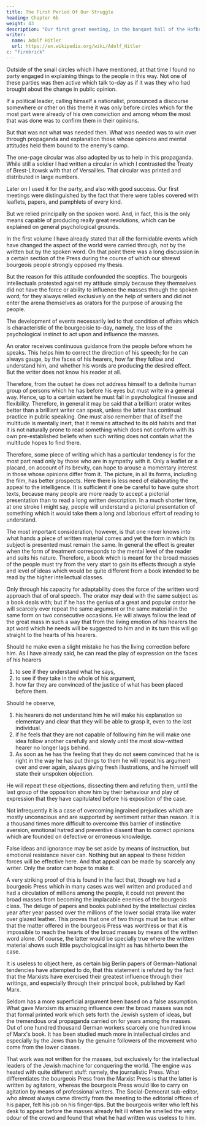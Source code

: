 ```yaml
---
title: The First Period Of Our Struggle
heading: Chapter 6b
weight: 43
description: "Our first great meeting, in the banquet hall of the Hofbräuhaus on February 24th, 1920"
writer:
  name: Adolf Hitler
  url: https://en.wikipedia.org/wiki/Adolf_Hitler
c: "firebrick"
---
```



Outside of the small circles which I have mentioned, at that time I found no party engaged in explaining things to the people in this way. Not one of these parties was then active which talk to-day as if it was they who had brought about the change in public opinion.

If a political leader, calling himself a nationalist, pronounced a discourse somewhere or other on this theme it was only before circles which for the most part were already of his own conviction and among whom the most that was done was to confirm them in their opinions. 

But that was not what was needed then. What was needed was to win over through propaganda and explanation those whose opinions and mental attitudes held them bound to the enemy's camp.

The one-page circular was also adopted by us to help in this propaganda. While still a soldier I had written a circular in which I contrasted the Treaty of Brest-Litowsk with that of Versailles. That circular was printed and distributed in large numbers. 

Later on I used it for the party, and also with good success. Our first meetings were distinguished by the fact that there were tables covered with leaflets, papers, and pamphlets of every kind. 

But we relied principally on the spoken word. And, in fact, this is the only means capable of producing really great revolutions, which can be explained on general psychological grounds.

In the first volume I have already stated that all the formidable events which have changed the aspect of the world were carried through, not by the written but by the spoken word. On that point there was a long discussion in a certain section of the Press during the course of which our shrewd bourgeois people strongly opposed my thesis. 

But the reason for this attitude confounded the sceptics. The bourgeois intellectuals protested against my attitude simply because they themselves did not have the force or ability to influence the masses through the spoken word; for they always relied exclusively on the help of writers and did not enter the arena themselves as orators for the purpose of arousing the people.

The development of events necessarily led to that condition of affairs which is characteristic of the bourgeoisie to-day, namely, the loss of the psychological instinct to act upon and influence the masses. 

An orator receives continuous guidance from the people before whom he speaks. This
helps him to correct the direction of his speech; for he can always gauge, by the faces of
his hearers, how far they follow and understand him, and whether his words are
producing the desired effect. But the writer does not know his reader at all. 

Therefore, from the outset he does not address himself to a definite human group of persons which
he has before his eyes but must write in a general way. Hence, up to a certain extent he
must fail in psychological finesse and flexibility. Therefore, in general it may be said
that a brilliant orator writes better than a brilliant writer can speak, unless the latter has
continual practice in public speaking. One must also remember that of itself the
multitude is mentally inert, that it remains attached to its old habits and that it is not
naturally prone to read something which does not conform with its own pre-established
beliefs when such writing does not contain what the multitude hopes to find there.

Therefore, some piece of writing which has a particular tendency is for the most part
read only by those who are in sympathy with it. Only a leaflet or a placard, on account
of its brevity, can hope to arouse a momentary interest in those whose opinions differ
from it. The picture, in all its forms, including the film, has better prospects. Here there
is less need of elaborating the appeal to the intelligence. It is sufficient if one be careful
to have quite short texts, because many people are more ready to accept a pictorial
presentation than to read a long written description. In a much shorter time, at one
stroke I might say, people will understand a pictorial presentation of something which
it would take them a long and laborious effort of reading to understand.

The most important consideration, however, is that one never knows into what hands a
piece of written material comes and yet the form in which its subject is presented must
remain the same. In general the effect is greater when the form of treatment
corresponds to the mental level of the reader and suits his nature. Therefore, a book
which is meant for the broad masses of the people must try from the very start to gain
its effects through a style and level of ideas which would be quite different from a book
intended to be read by the higher intellectual classes.

Only through his capacity for adaptability does the force of the written word approach
that of oral speech. The orator may deal with the same subject as a book deals with; but
if he has the genius of a great and popular orator he will scarcely ever repeat the same
argument or the same material in the same form on two consecutive occasions. He will
always follow the lead of the great mass in such a way that from the living emotion of
his hearers the apt word which he needs will be suggested to him and in its turn this
will go straight to the hearts of his hearers. 

Should he make even a slight mistake he has the living correction before him. As I have already said, he can read the play of expression on the faces of his hearers

1.  to see if they understand what he says,
2. to see if they take in the whole of his argument,
3. how far they are convinced of the justice of what has been placed before them. 

Should he observe, 

1. his hearers do not understand him he will make his explanation so elementary 
and clear that they will be able to grasp it, even to the last individual. 
2. if he feels that they are not capable of following him he will make one idea follow another
carefully and slowly until the most slow-witted hearer no longer lags behind.
3. As soon as he has the feeling that they do not seem convinced that he is right in the way he has put things to them he will repeat his argument over and over again, always giving fresh illustrations, and he himself will state their unspoken objection. 

He will repeat these objections, dissecting them and refuting them, until the last group of the
opposition show him by their behaviour and play of expression that they have
capitulated before his exposition of the case.

Not infrequently it is a case of overcoming ingrained prejudices which are mostly
unconscious and are supported by sentiment rather than reason. It is a thousand times
more difficult to overcome this barrier of instinctive aversion, emotional hatred and
preventive dissent than to correct opinions which are founded on defective or
erroneous knowledge.

False ideas and ignorance may be set aside by means of
instruction, but emotional resistance never can. Nothing but an appeal to these hidden
forces will be effective here. And that appeal can be made by scarcely any writer. Only
the orator can hope to make it.

A very striking proof of this is found in the fact that, though we had a bourgeois Press
which in many cases was well written and produced and had a circulation of millions
among the people, it could not prevent the broad masses from becoming the implacable
enemies of the bourgeois class. The deluge of papers and books published by the
intellectual circles year after year passed over the millions of the lower social strata like
water over glazed leather. This proves that one of two things must be true: either that
the matter offered in the bourgeois Press was worthless or that it is impossible to reach
the hearts of the broad masses by means of the written word alone. Of course, the latter
would be specially true where the written material shows such little psychological
insight as has hitherto been the case.

It is useless to object here, as certain big Berlin papers of German-National tendencies
have attempted to do, that this statement is refuted by the fact that the Marxists have
exercised their greatest influence through their writings, and especially through their
principal book, published by Karl Marx. 

Seldom has a more superficial argument been
based on a false assumption. What gave Marxism its amazing influence over the broad
masses was not that formal printed work which sets forth the Jewish system of ideas,
but the tremendous oral propaganda carried on for years among the masses. Out of one
hundred thousand German workers scarcely one hundred know of Marx's book. It has
been studied much more in intellectual circles and especially by the Jews than by the
genuine followers of the movement who come from the lower classes. 

That work was not written for the masses, but exclusively for the intellectual leaders of the Jewish
machine for conquering the world. The engine was heated with quite different stuff:
namely, the journalistic Press. What differentiates the bourgeois Press from the Marxist 
Press is that the latter is written by agitators, whereas the bourgeois Press would like to
carry on agitation by means of professional writers. The Social-Democrat sub-editor,
who almost always came directly from the meeting to the editorial offices of his paper,
felt his job on his finger-tips. But the bourgeois writer who left his desk to appear before
the masses already felt ill when he smelled the very odour of the crowd and found that
what he had written was useless to him.


